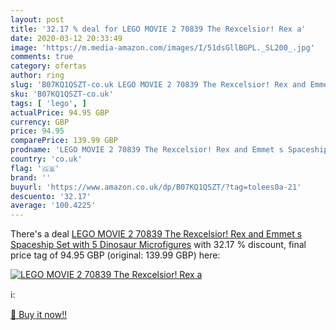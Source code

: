 ```yaml
---
layout: post
title: '32.17 % deal for LEGO MOVIE 2 70839 The Rexcelsior! Rex a'
date: 2020-03-12 20:33:49
image: 'https://m.media-amazon.com/images/I/51dsGllBGPL._SL200_.jpg'
comments: true
category: ofertas
author: ring
slug: 'B07KQ1QSZT-co.uk LEGO MOVIE 2 70839 The Rexcelsior! Rex and Emmet s...'
sku: 'B07KQ1QSZT-co.uk'
tags: [ 'lego', ]
actualPrice: 94.95 GBP
currency: GBP
price: 94.95
comparePrice: 139.99 GBP
prodname: 'LEGO MOVIE 2 70839 The Rexcelsior! Rex and Emmet s Spaceship Set with 5 Dinosaur Microfigures'
country: 'co.uk'
flag: '🇬🇧'
brand: ''
buyurl: 'https://www.amazon.co.uk/dp/B07KQ1QSZT/?tag=tolees0a-21'
descuento: '32.17'
average: '100.4225'
---
```


There's a deal [LEGO MOVIE 2 70839 The Rexcelsior! Rex and Emmet s Spaceship Set with 5 Dinosaur Microfigures](https://www.amazon.co.uk/dp/B07KQ1QSZT/?tag=tolees0a-21)  with  32.17 % discount, final price tag of  94.95 GBP (original: 139.99 GBP) here:

[![LEGO MOVIE 2 70839 The Rexcelsior! Rex a](https://m.media-amazon.com/images/I/51dsGllBGPL._SL200_.jpg)](https://www.amazon.co.uk/dp/B07KQ1QSZT/?tag=tolees0a-21)

ℹ️:


[🛒 Buy it now!!](https://www.amazon.co.uk/dp/B07KQ1QSZT/?tag=tolees0a-21)
